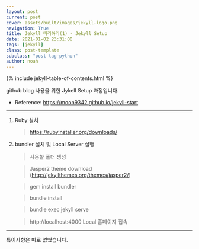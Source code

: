 ```yaml
---
layout: post
current: post
cover: assets/built/images/jekyll-logo.png
navigation: True
title: Jekyll 따라하기(1) - Jekyll Setup
date: 2021-01-02 23:31:00
tags: [jekyll]
class: post-template
subclass: "post tag-python"
author: noah
---
```


{% include jekyll-table-of-contents.html %}

github blog 사용을 위한 Jykell Setup 과정입니다.

- Reference: https://moon9342.github.io/jekyll-start

---

1. Ruby 설치

   > https://rubyinstaller.org/downloads/

2. bundler 설치 및 Local Server 실행

   > 사용할 폴더 생성

   > Jasper2 theme download (http://jekyllthemes.org/themes/jasper2/)

   > gem install bundler

   > bundle install

   > bundle exec jekyll serve

   > http://localhost:4000 Local 홈페이지 접속

---

특이사항은 따로 없었습니다.
